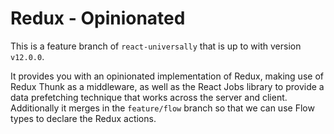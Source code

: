 # Redux - Opinionated

This is a feature branch of `react-universally` that is up to with version `v12.0.0`.

It provides you with an opinionated implementation of Redux, making use of Redux Thunk as a middleware, as well as the React Jobs library to provide a data prefetching technique that works across the server and client. Additionally it merges in the `feature/flow` branch so that we can use Flow types to declare the Redux actions.
